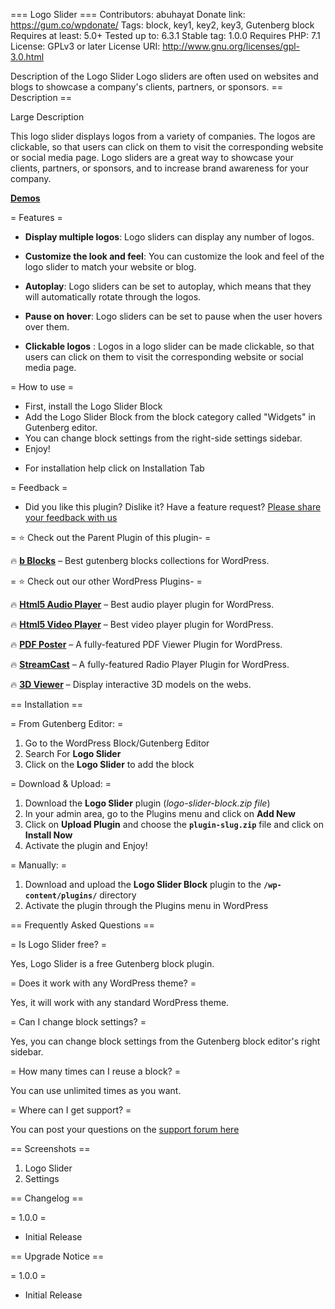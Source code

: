 === Logo Slider ===
Contributors: abuhayat
Donate link: https://gum.co/wpdonate/
Tags: block, key1, key2, key3, Gutenberg block
Requires at least: 5.0+
Tested up to: 6.3.1
Stable tag: 1.0.0
Requires PHP: 7.1
License: GPLv3 or later
License URI: http://www.gnu.org/licenses/gpl-3.0.html

Description of the Logo Slider
Logo sliders are often used on websites and blogs to showcase a company's clients, partners, or sponsors.
== Description ==

Large Description

This logo slider displays logos from a variety of companies. The logos are clickable, so that users can click on them to visit the corresponding website or social media page. Logo sliders are a great way to showcase your clients, partners, or sponsors, and to increase brand awareness for your company.

**[Demos](https://bblockswp.com/demo/block-name)**


= Features =
- **Display multiple logos**: Logo sliders can display any number of logos.
- **Customize the look and feel**: You can customize the look and feel of the logo slider to match your website or blog.

- **Autoplay**: Logo sliders can be set to autoplay, which means that they will automatically rotate through the logos.

- **Pause on hover**: Logo sliders can be set to pause when the user hovers over them.
- **Clickable logos** : Logos in a logo slider can be made clickable, so that users can click on them to visit the corresponding website or social media page.


= How to use =
- First, install the Logo Slider Block
- Add the Logo Slider Block from the block category called "Widgets" in Gutenberg editor.
- You can change block settings from the right-side settings sidebar.
- Enjoy!

* For installation help click on Installation Tab


= Feedback =
- Did you like this plugin? Dislike it? Have a feature request? [Please share your feedback with us](mailto:support@bplugins.com 'Send feedback')


= ⭐ Check out the Parent Plugin of this plugin- =

🔥 **[b Blocks](https://bblockswp.com/)** – Best gutenberg blocks collections for WordPress.


= ⭐ Check out our other WordPress Plugins- =

🔥 **[Html5 Audio Player](https://audioplayerwp.com/)** – Best audio player plugin for WordPress.

🔥 **[Html5 Video Player](https://wpvideoplayer.com/)** – Best video player plugin for WordPress.

🔥 **[PDF Poster](http://pdfposter.com/)** – A fully-featured PDF Viewer Plugin for WordPress.

🔥 **[StreamCast](https://wordpress.org/plugins/streamcast)** – A fully-featured Radio Player Plugin for WordPress.

🔥 **[3D Viewer](https://3d-viewer.bplugins.com/)** – Display interactive 3D models on the webs.


== Installation ==

= From Gutenberg Editor: =
1. Go to the WordPress Block/Gutenberg Editor
2. Search For **Logo Slider**
3. Click on the **Logo Slider** to add the block

= Download & Upload: =
1. Download the **Logo Slider** plugin (*logo-slider-block.zip file*)
2. In your admin area, go to the Plugins menu and click on **Add New**
3. Click on **Upload Plugin** and choose the **`plugin-slug.zip`** file and click on **Install Now**
4. Activate the plugin and Enjoy!

= Manually: =
1. Download and upload the **Logo Slider Block** plugin to the **`/wp-content/plugins/`** directory
2. Activate the plugin through the Plugins menu in WordPress


== Frequently Asked Questions ==

= Is Logo Slider free? =

Yes, Logo Slider is a free Gutenberg block plugin.

= Does it work with any WordPress theme? =

Yes, it will work with any standard WordPress theme.

= Can I change block settings? =

Yes, you can change block settings from the Gutenberg block editor's right sidebar.

= How many times can I reuse a block? =

You can use unlimited times as you want.

= Where can I get support? =

You can post your questions on the [support forum here](https://wordpress.org/support/plugin/logo-slider-block/)


== Screenshots ==

1. Logo Slider
2. Settings


== Changelog ==

= 1.0.0 =
* Initial Release


== Upgrade Notice ==

= 1.0.0 =
* Initial Release